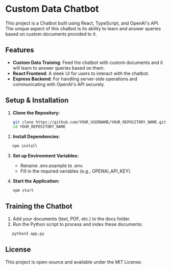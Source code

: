 # Custom Data Chatbot

This project is a Chatbot built using React, TypeScript, and OpenAI's API. The unique aspect of this chatbot is its ability to learn and answer queries based on custom documents provided to it.

## Features

- **Custom Data Training**: Feed the chatbot with custom documents and it will learn to answer queries based on them.
- **React Frontend**: A sleek UI for users to interact with the chatbot.
- **Express Backend**: For handling server-side operations and communicating with OpenAI's API securely.

## Setup & Installation

1. **Clone the Repository**:
   ```bash
   git clone https://github.com/YOUR_USERNAME/YOUR_REPOSITORY_NAME.git
   cd YOUR_REPOSITORY_NAME

2. **Install Dependencies**:
```bash
   npm install
```
3. **Set up Environment Variables:**
   * Rename .env.example to .env.
   * Fill in the required variables (e.g., OPENAI_API_KEY).
  

4. **Start the Application:**
   ```bash
   npm start
   ```

## Training the Chatbot
1. Add your documents (text, PDF, etc.) to the docs folder.
2. Run the Python script to process and index these documents:
```bash
   python3 app.py
   ```
## License
This project is open-source and available under the MIT License.
